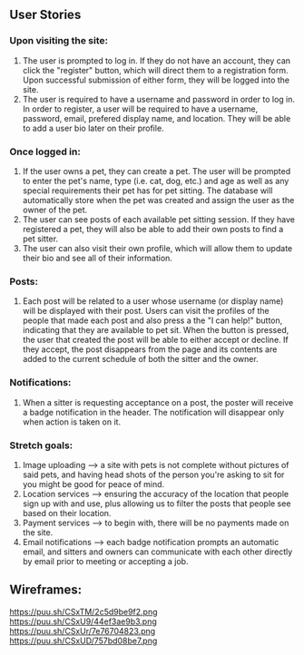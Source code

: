 ## User Stories

### Upon visiting the site:
1. The user is prompted to log in. If they do not have an account, they can click the "register" button, which will direct them to a registration form. Upon successful submission of either form, they will be logged into the site.
2. The user is required to have a username and password in order to log in. In order to register, a user will be required to have a username, password, email, prefered display name, and location. They will be able to add a user bio later on their profile.

### Once logged in:
1. If the user owns a pet, they can create a pet. The user will be prompted to enter the pet's name, type (i.e. cat, dog, etc.) and age as well as any special requirements their pet has for pet sitting. The database will automatically store when the pet was created and assign the user as the owner of the pet.  
2. The user can see posts of each available pet sitting session. If they have registered a pet, they will also be able to add their own posts to find a pet sitter.
3. The user can also visit their own profile, which will allow them to update their bio and see all of their information.

### Posts:
1. Each post will be related to a user whose username (or display name) will be displayed with their post. Users can visit the profiles of the people that made each post and also press a the "I can help!" button, indicating that they are available to pet sit. When the button is pressed, the user that created the post will be able to either accept or decline. If they accept, the post disappears from the page and its contents are added to the current schedule of both the sitter and the owner.

### Notifications:
1. When a sitter is requesting acceptance on a post, the poster will receive a badge notification in the header. The notification will disappear only when action is taken on it. 

### Stretch goals:
1. Image uploading --> a site with pets is not complete without pictures of said pets, and having head shots of the person you're asking to sit for you might be good for peace of mind.
2. Location services --> ensuring the accuracy of the location that people sign up with and use, plus allowing us to filter the posts that people see based on their location.
3. Payment services --> to begin with, there will be no payments made on the site.
4. Email notifications --> each badge notification prompts an automatic email, and sitters and owners can communicate with each other directly by email prior to meeting or accepting a job.

## Wireframes:

https://puu.sh/CSxTM/2c5d9be9f2.png
https://puu.sh/CSxU9/44ef3ae9b3.png
https://puu.sh/CSxUr/7e76704823.png 
https://puu.sh/CSxUD/757bd08be7.png